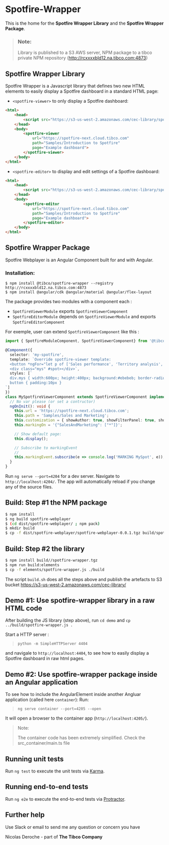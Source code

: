 # Spotfire-Wrapper

This is the home for the __Spotfire Wrapper Library__ and the __Spotfire Wrapper Package__.

> ### Note:
> Library is published to a S3 AWS server, NPM package to a tibco private NPM repository (http://rcxxxxbld12.na.tibco.com:4873)


## Spotfire Wrapper Library

Spotfire Wrapper is a Javascript library that defines two new HTML elements to easily display a Spotfire dashboard in a standard HTML page:

 * `<spotfire-viewer>` to only display a Spotfire dashboard:
```html
<html>
    <head>
        <script src="https://s3-us-west-2.amazonaws.com/cec-library/spotfire-wrapper.js"></script>
    </head>
    <body>
        <spotfire-viewer 
            url="https://spotfire-next.cloud.tibco.com" 
            path="Samples/Introduction to Spotfire"
            page="Example dashboard">
        </spotfire-viewer>
    </body>
</html>    
```

 * `<spotfire-editor>` to display and edit settings of a Spotfire dashboard:
```html
<html>
    <head>
        <script src="https://s3-us-west-2.amazonaws.com/cec-library/spotfire-wrapper.js"></script>
    </head>
    <body>
        <spotfire-editor 
            url="https://spotfire-next.cloud.tibco.com" 
            path="Samples/Introduction to Spotfire"
            page="Example dashboard">
        </spotfire-editor>
    </body>
</html>    
```


## Spotfire Wrapper Package

Spotfire Webplayer is an Angular Component built for and with Angular.

### Installation:
```
$ npm install @tibco/spotfire-wrapper --registry http://rcxxxxbld12.na.tibco.com:4873
$ npm install @angular/cdk @angular/material @angular/flex-layout
```

The package provides two modules with a component each :
 * `SpotfireViewerModule` exports `SpotfireViewerComponent`
 * `SpotfireEditorModule` depends on `SpotfireViewerModule` and exports `SpotfireEditorComponent`


For exemple, user can extend `SpotfireViewerComponent` like this : 

```typescript
import { SpotfireModuleComponent, SpotfireViewerComponent} from '@tibco/spotfire-wrapper`;

@Component({
  selector: 'my-spotfire',
  template: `Override spotfire-viewer template:
  <button *ngFor="let p of ['Sales performance', 'Territory analysis', 'Effect of promotions']" (click)="openPage(p)">{{p}}</button>
  <div class="mys" #spot></div>`,
  styles: [`
  div.mys { width:600px; height:400px; background:#ebebeb; border-radius: 20px}
  button { padding:10px }
`]
})
class MySpotfireViewerComponent extends SpotfireViewerComponent implements OnInit {
  // No var please (or set a contructor)
  ngOnInit(): void {
    this.url = 'https://spotfire-next.cloud.tibco.com';
    this.path = 'Samples/Sales and Marketing';
    this.customization = { showAuthor: true, showFilterPanel: true, showToolBar: true } as SpotfireCustomization;
    this.markingOn = '{"SalesAndMarketing": ["*"]}';

    // Show default page:
    this.display();

    // Subscribe to markingEvent
    //
    this.markingEvent.subscribe(e => console.log('MARKING MySpot', e));
  }
}
```


Run `ng serve --port=4204` for a dev server. Navigate to `http://localhost:4204/`. The app will automatically reload if you change any of the source files.

## Build: Step #1 the NPM package 

```sh
$ npm install
$ ng build spotfire-webplayer
$ (cd dist/spotfire-webplayer/ ; npm pack)
$ mkdir build
$ cp -f dist/spotfire-webplayer/spotfire-webplayer-0.0.1.tgz build/spotfire-wrapper.tgz
```

## Build: Step #2 the library
```sh
$ npm install build//spotfire-wrapper.tgz
$ npm run build:elements
$ cp -f elements/spotfire-wrapper.js ./build
```


The script `build.sh` does all the steps above and publish the artefacts to S3 bucket https://s3-us-west-2.amazonaws.com/cec-library/

## Demo #1: Use spotfire-wrapper library in a raw HTML code

After building the JS library (step above), run `cd demo` and `cp ../build/spotfire-wrapper.js .`

Start a HTTP server : 
> `python -m SimpleHTTPServer 4404` 

and navigale to `http://localhost:4404`, to see how to easily display a Spotfire dashboard in raw html pages.

## Demo #2: Use spotfire-wrapper package inside an Angular application

To see how to include the AngularElement <spotfire-wrapper> inside another Angluar application (called here `container`):
Run:
> `ng serve container --port=4205 --open`

It will open a browser to the container app (`http://localhost:4205/`).

> Note: 
> 
> The container code has been extremely simplified. Check the src_container/main.ts file

## Running unit tests

Run `ng test` to execute the unit tests via [Karma](https://karma-runner.github.io).

## Running end-to-end tests

Run `ng e2e` to execute the end-to-end tests via [Protractor](http://www.protractortest.org/).

## Further help

Use Slack or email to send me any question or concern you have 

Nicolas Deroche - part of **The Tibco Company**